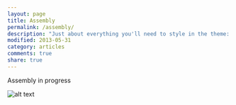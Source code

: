 ```yaml
---
layout: page
title: Assembly
permalink: /assembly/
description: "Just about everything you'll need to style in the theme: headings, paragraphs, blockquotes, tables, code blocks, and more."
modified: 2013-05-31
category: articles
comments: true
share: true
---
```


Assembly in progress

![alt text](https://raw.githubusercontent.com/AdamSimpson/PiBrot/master/images/Construction-v1/image1.jpg "")

